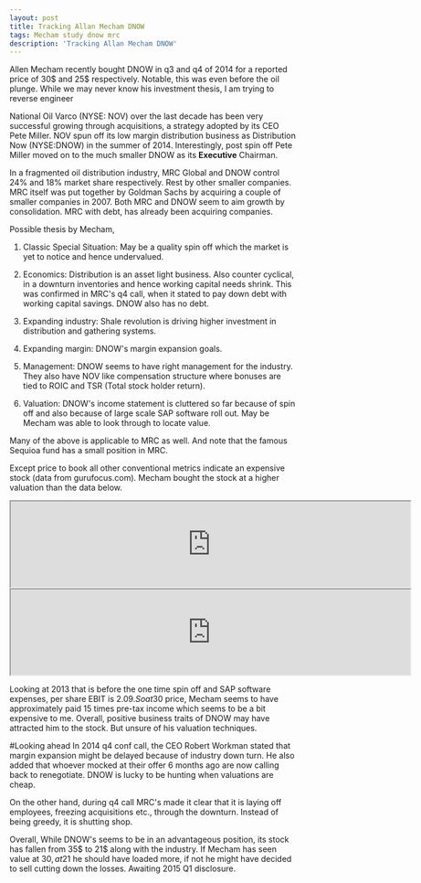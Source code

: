 ```yaml
---
layout: post
title: Tracking Allan Mecham DNOW
tags: Mecham study dnow mrc
description: 'Tracking Allan Mecham DNOW'
---
```


Allen Mecham recently bought DNOW in q3 and q4 of 2014 for a reported price of 30$ and 25$ respectively. Notable, this was even before the oil plunge.
While we may never know his investment thesis, I am trying to reverse engineer

National Oil Varco (NYSE: NOV) over the last decade has been very successful growing through acquisitions, a strategy adopted by its CEO Pete Miller.
NOV spun off its low margin distribution business as Distribution Now (NYSE:DNOW) in the summer of 2014.
Interestingly, post spin off Pete Miller moved on to the much smaller DNOW as its **Executive** Chairman.

In a fragmented oil distribution industry, MRC Global and DNOW control 24% and 18% market share respectively. Rest by other smaller companies.
 MRC itself was put together by Goldman Sachs by acquiring a couple of smaller companies in 2007.  Both MRC and DNOW seem to aim growth by consolidation.
 MRC with debt, has already been acquiring companies.

Possible thesis by Mecham,

1. Classic Special Situation:
May be a quality spin off which the market is yet to notice and hence undervalued.

2.  Economics:
Distribution is an asset light business. Also counter cyclical, in a downturn inventories and hence working capital needs shrink.
 This was confirmed in MRC's q4 call, when it stated to pay down debt with working capital savings. DNOW also has no debt.

3.  Expanding industry:
Shale revolution is driving higher investment in distribution and gathering systems.

4.  Expanding margin:
DNOW's margin expansion goals.

5. Management:
DNOW seems to have right management for the industry. They also have NOV like compensation structure where bonuses are tied to ROIC and TSR (Total stock holder return).

6. Valuation:
DNOW's income statement is cluttered so far because of spin off and also because of large scale SAP software roll out. May be Mecham was able to look through to locate value.

Many of the above is applicable to MRC as well. And note that the famous Sequioa fund has a small position in MRC.

Except price to book all other conventional metrics indicate an expensive stock (data from gurufocus.com).
Mecham bought the stock at a higher valuation than the data below.
<iframe width='700' height='150'
src="https://docs.google.com/spreadsheets/d/1sO7G3Sf47B06pEZStdJ3_Vy2-UXXv5pSNT63LstmTdk/pubhtml?gid=0&amp;single=true&amp;widget=true&amp;headers=false">
</iframe>


<iframe width='700' height='150'
src="https://docs.google.com/spreadsheets/d/1sO7G3Sf47B06pEZStdJ3_Vy2-UXXv5pSNT63LstmTdk/gviz/tq?tqx=out:html&gid=0&pli=1&tq=select%20*">
</iframe>

Looking at 2013 that is before the one time spin off and SAP software expenses, per share EBIT is 2.09$. So at 30$ price, Mecham
seems to have approximately paid 15 times pre-tax income which seems to be a bit expensive to me.
Overall, positive business traits of DNOW may have attracted him to the stock.
But unsure of his valuation techniques.

#Looking ahead
In 2014 q4 conf call, the CEO Robert Workman stated that margin expansion might be delayed because of industry down turn.
He also added that whoever mocked at their offer 6 months ago are now calling back to renegotiate.
DNOW is lucky to be hunting when valuations are cheap.

On the other hand, during q4 call MRC's made it clear that it is laying off employees, freezing acquisitions etc., through the downturn.
Instead of being greedy, it is shutting shop.

Overall, While DNOW's seems to be in an advantageous position, its stock has fallen from 35$ to 21$ along with the industry.
If Mecham has seen value at 30$, at 21$ he should have loaded more, if not he might have decided to sell cutting down the losses.
Awaiting 2015 Q1 disclosure.
